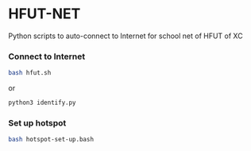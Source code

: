 # HFUT-NET

Python scripts to auto-connect to Internet for school net of HFUT of XC
### Connect to Internet
```sh
bash hfut.sh
```
or
```sh
python3 identify.py
```

### Set up hotspot
```sh
bash hotspot-set-up.bash
```